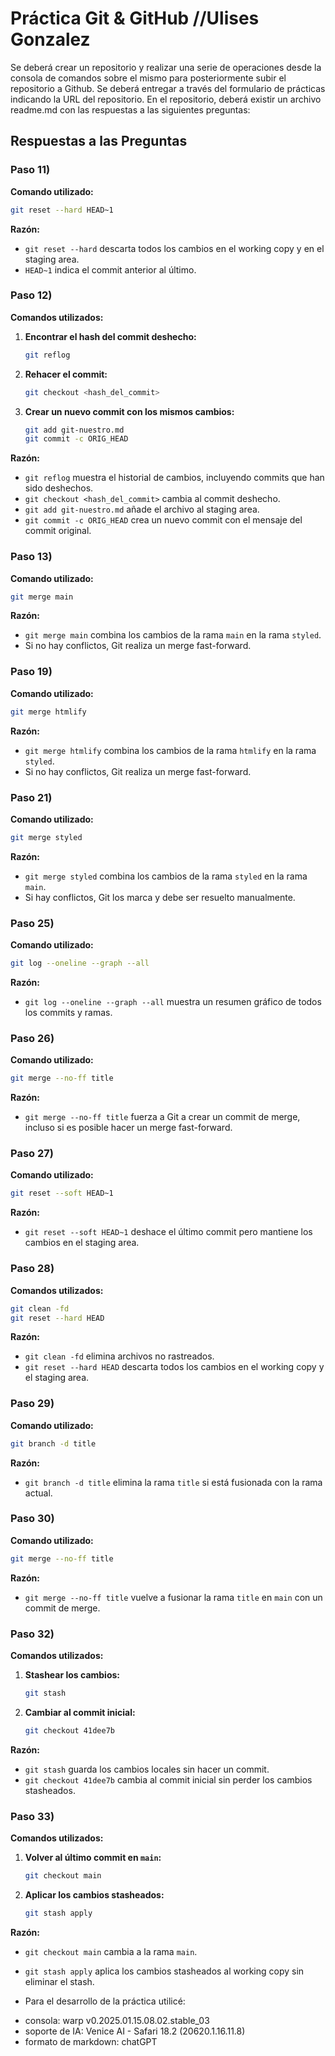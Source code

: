 # Práctica Git & GitHub //Ulises Gonzalez
Se deberá crear un repositorio y realizar una serie de operaciones desde la consola de comandos sobre el mismo para posteriormente subir el repositorio a Github. Se deberá entregar a través del formulario de prácticas indicando la URL del repositorio.
En el repositorio, deberá existir un archivo readme.md con las respuestas a las siguientes preguntas:

## Respuestas a las Preguntas

### Paso 11) 

**Comando utilizado:**
```bash
git reset --hard HEAD~1
```

**Razón:**
- `git reset --hard` descarta todos los cambios en el working copy y en el staging area.
- `HEAD~1` indica el commit anterior al último.

### Paso 12) 

**Comandos utilizados:**
1. **Encontrar el hash del commit deshecho:**
   ```bash
   git reflog
   ```
2. **Rehacer el commit:**
   ```bash
   git checkout <hash_del_commit>
   ```
3. **Crear un nuevo commit con los mismos cambios:**
   ```bash
   git add git-nuestro.md
   git commit -c ORIG_HEAD
   ```

**Razón:**
- `git reflog` muestra el historial de cambios, incluyendo commits que han sido deshechos.
- `git checkout <hash_del_commit>` cambia al commit deshecho.
- `git add git-nuestro.md` añade el archivo al staging area.
- `git commit -c ORIG_HEAD` crea un nuevo commit con el mensaje del commit original.

### Paso 13) 

**Comando utilizado:**
```bash
git merge main
```

**Razón:**
- `git merge main` combina los cambios de la rama `main` en la rama `styled`.
- Si no hay conflictos, Git realiza un merge fast-forward.

### Paso 19) 

**Comando utilizado:**
```bash
git merge htmlify
```

**Razón:**
- `git merge htmlify` combina los cambios de la rama `htmlify` en la rama `styled`.
- Si no hay conflictos, Git realiza un merge fast-forward.

### Paso 21) 

**Comando utilizado:**
```bash
git merge styled
```

**Razón:**
- `git merge styled` combina los cambios de la rama `styled` en la rama `main`.
- Si hay conflictos, Git los marca y debe ser resuelto manualmente.

### Paso 25) 

**Comando utilizado:**
```bash
git log --oneline --graph --all
```

**Razón:**
- `git log --oneline --graph --all` muestra un resumen gráfico de todos los commits y ramas.

### Paso 26) 

**Comando utilizado:**
```bash
git merge --no-ff title
```

**Razón:**
- `git merge --no-ff title` fuerza a Git a crear un commit de merge, incluso si es posible hacer un merge fast-forward.

### Paso 27) 

**Comando utilizado:**
```bash
git reset --soft HEAD~1
```

**Razón:**
- `git reset --soft HEAD~1` deshace el último commit pero mantiene los cambios en el staging area.

### Paso 28) 

**Comandos utilizados:**
```bash
git clean -fd
git reset --hard HEAD
```

**Razón:**
- `git clean -fd` elimina archivos no rastreados.
- `git reset --hard HEAD` descarta todos los cambios en el working copy y el staging area.

### Paso 29) 

**Comando utilizado:**
```bash
git branch -d title
```

**Razón:**
- `git branch -d title` elimina la rama `title` si está fusionada con la rama actual.

### Paso 30) 

**Comando utilizado:**
```bash
git merge --no-ff title
```

**Razón:**
- `git merge --no-ff title` vuelve a fusionar la rama `title` en `main` con un commit de merge.

### Paso 32) 

**Comandos utilizados:**
1. **Stashear los cambios:**
   ```bash
   git stash
   ```
2. **Cambiar al commit inicial:**
   ```bash
   git checkout 41dee7b
   ```

**Razón:**
- `git stash` guarda los cambios locales sin hacer un commit.
- `git checkout 41dee7b` cambia al commit inicial sin perder los cambios stasheados.

### Paso 33) 

**Comandos utilizados:**
1. **Volver al último commit en `main`:**
   ```bash
   git checkout main
   ```
2. **Aplicar los cambios stasheados:**
   ```bash
   git stash apply
   ```

**Razón:**
- `git checkout main` cambia a la rama `main`.
- `git stash apply` aplica los cambios stasheados al working copy sin eliminar el stash.

- Para el desarrollo de la práctica utilicé:
* consola: warp v0.2025.01.15.08.02.stable_03
* soporte de IA: Venice AI - Safari 18.2 (20620.1.16.11.8)
* formato de markdown: chatGPT
